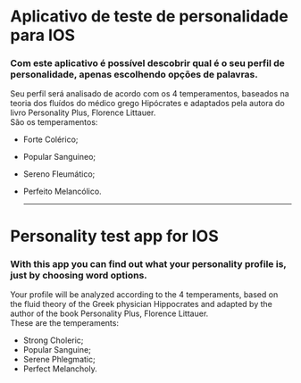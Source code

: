 # Aplicativo de teste de personalidade para IOS
### Com este aplicativo é possível descobrir qual é o seu perfil de personalidade, apenas escolhendo opções de palavras.
Seu perfil será analisado de acordo com os 4 temperamentos, baseados na teoria dos fluídos do médico grego Hipócrates e adaptados pela autora do livro Personality Plus, Florence Littauer.  
São os temperamentos:
- Forte Colérico;
- Popular Sanguineo;
- Sereno Fleumático;
- Perfeito Melancólico.

  ***  
  
# Personality test app for IOS
### With this app you can find out what your personality profile is, just by choosing word options.
Your profile will be analyzed according to the 4 temperaments, based on the fluid theory of the Greek physician Hippocrates and adapted by the author of the book Personality Plus, Florence Littauer.  
These are the temperaments:
- Strong Choleric;
- Popular Sanguine;
- Serene Phlegmatic;
- Perfect Melancholy.
